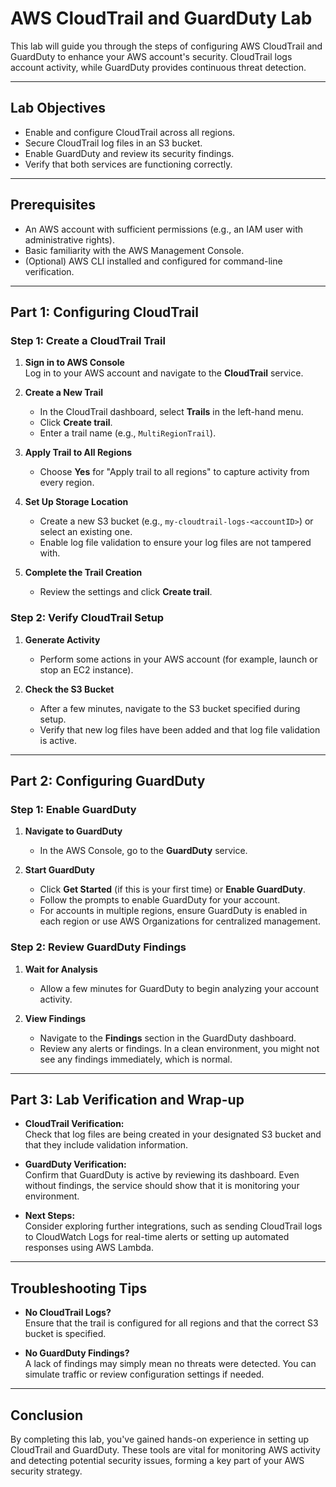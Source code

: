 # AWS CloudTrail and GuardDuty Lab

This lab will guide you through the steps of configuring AWS CloudTrail and GuardDuty to enhance your AWS account's security. CloudTrail logs account activity, while GuardDuty provides continuous threat detection.

---

## Lab Objectives

- Enable and configure CloudTrail across all regions.
- Secure CloudTrail log files in an S3 bucket.
- Enable GuardDuty and review its security findings.
- Verify that both services are functioning correctly.

---

## Prerequisites

- An AWS account with sufficient permissions (e.g., an IAM user with administrative rights).
- Basic familiarity with the AWS Management Console.
- (Optional) AWS CLI installed and configured for command-line verification.

---

## Part 1: Configuring CloudTrail

### Step 1: Create a CloudTrail Trail

1. **Sign in to AWS Console**  
   Log in to your AWS account and navigate to the **CloudTrail** service.

2. **Create a New Trail**  
   - In the CloudTrail dashboard, select **Trails** in the left-hand menu.
   - Click **Create trail**.
   - Enter a trail name (e.g., `MultiRegionTrail`).

3. **Apply Trail to All Regions**  
   - Choose **Yes** for "Apply trail to all regions" to capture activity from every region.

4. **Set Up Storage Location**  
   - Create a new S3 bucket (e.g., `my-cloudtrail-logs-<accountID>`) or select an existing one.
   - Enable log file validation to ensure your log files are not tampered with.

5. **Complete the Trail Creation**  
   - Review the settings and click **Create trail**.

### Step 2: Verify CloudTrail Setup

1. **Generate Activity**  
   - Perform some actions in your AWS account (for example, launch or stop an EC2 instance).

2. **Check the S3 Bucket**  
   - After a few minutes, navigate to the S3 bucket specified during setup.
   - Verify that new log files have been added and that log file validation is active.

---

## Part 2: Configuring GuardDuty

### Step 1: Enable GuardDuty

1. **Navigate to GuardDuty**  
   - In the AWS Console, go to the **GuardDuty** service.

2. **Start GuardDuty**  
   - Click **Get Started** (if this is your first time) or **Enable GuardDuty**.
   - Follow the prompts to enable GuardDuty for your account.
   - For accounts in multiple regions, ensure GuardDuty is enabled in each region or use AWS Organizations for centralized management.

### Step 2: Review GuardDuty Findings

1. **Wait for Analysis**  
   - Allow a few minutes for GuardDuty to begin analyzing your account activity.

2. **View Findings**  
   - Navigate to the **Findings** section in the GuardDuty dashboard.
   - Review any alerts or findings. In a clean environment, you might not see any findings immediately, which is normal.

---

## Part 3: Lab Verification and Wrap-up

- **CloudTrail Verification:**  
  Check that log files are being created in your designated S3 bucket and that they include validation information.

- **GuardDuty Verification:**  
  Confirm that GuardDuty is active by reviewing its dashboard. Even without findings, the service should show that it is monitoring your environment.

- **Next Steps:**  
  Consider exploring further integrations, such as sending CloudTrail logs to CloudWatch Logs for real-time alerts or setting up automated responses using AWS Lambda.

---

## Troubleshooting Tips

- **No CloudTrail Logs?**  
  Ensure that the trail is configured for all regions and that the correct S3 bucket is specified.

- **No GuardDuty Findings?**  
  A lack of findings may simply mean no threats were detected. You can simulate traffic or review configuration settings if needed.

---

## Conclusion

By completing this lab, you've gained hands-on experience in setting up CloudTrail and GuardDuty. These tools are vital for monitoring AWS activity and detecting potential security issues, forming a key part of your AWS security strategy.
